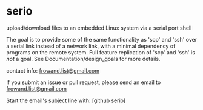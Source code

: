 # serio
upload/download files to an embedded Linux system via a serial port shell

The goal is to provide some of the same functionality as 'scp' and 'ssh'
over a serial link instead of a network link, with a minimal dependency
of programs on the remote system.  Full feature replication of 'scp' and
'ssh' is _not_ a goal.  See Documentation/design_goals for more details.

contact info: frowand.list@gmail.com

If you submit an issue or pull request, please send an email to frowand.list@gmail.com

Start the email's subject line with: [github serio]
